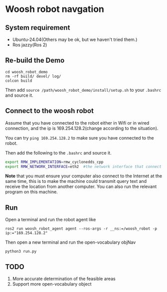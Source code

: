 # Woosh robot navgation

## System requirement
- Ubuntu-24.04(Others may be ok, but we haven't tried them.)
- Ros jazzy(Ros 2)

## Re-build the Demo
```shell
cd woosh_robot_demo
rm -rf build/ devel/ log/
colcon build
```
Then add `source /path/woosh_robot_demo/install/setup.sh` to your `.bashrc` and source it.

## Connect to the woosh robot
Assume that you have connected to the robot either in Wifi or in wired connection, and the ip is 169.254.128.2(change according to the situation). 

You can try `ping 169.254.128.2` to make sure you have connected to the robot.

Then add the following to the `.bashrc` and source it.

```bash
export RMW_IMPLEMENTATION=rmw_cyclonedds_cpp
export RMW_NETWORK_INTERFACE=eth2  #the network interface that connect to the robot
```

**Note** that you must ensure your computer also connect to the Internet at the same time, this is to make the machine could transmit query text and receive the location from another computer. You can also run the relevant program on this machine.

## Run
Open a terminal and run the robot agent like

```shell
ros2 run woosh_robot_agent agent --ros-args -r __ns:=/woosh_robot -p ip:="169.254.128.2"
```

Then open a new terminal and run the open-vocabulary objNav
```shell
python3 run.py
```

## TODO
1. More accurate determination of the feasible areas
2. Support more open-vocabulary object